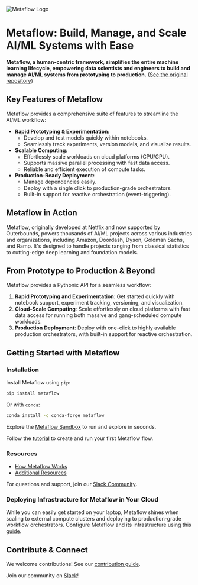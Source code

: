 <!--
  This README is optimized for search engines (SEO) and includes the most important information 
  about Metaflow, making it easier for users to find and understand the tool.
-->

![Metaflow Logo](https://user-images.githubusercontent.com/763451/89453116-96a57e00-d713-11ea-9fa6-82b29d4d6eff.png)

# Metaflow: Build, Manage, and Scale AI/ML Systems with Ease

**Metaflow, a human-centric framework, simplifies the entire machine learning lifecycle, empowering data scientists and engineers to build and manage AI/ML systems from prototyping to production.** ([See the original repository](https://github.com/Netflix/metaflow))

## Key Features of Metaflow

Metaflow provides a comprehensive suite of features to streamline the AI/ML workflow:

*   **Rapid Prototyping & Experimentation:**
    *   Develop and test models quickly within notebooks.
    *   Seamlessly track experiments, version models, and visualize results.
*   **Scalable Computing:**
    *   Effortlessly scale workloads on cloud platforms (CPU/GPU).
    *   Supports massive parallel processing with fast data access.
    *   Reliable and efficient execution of compute tasks.
*   **Production-Ready Deployment:**
    *   Manage dependencies easily.
    *   Deploy with a single click to production-grade orchestrators.
    *   Built-in support for reactive orchestration (event-triggering).

## Metaflow in Action

Metaflow, originally developed at Netflix and now supported by Outerbounds, powers thousands of AI/ML projects across various industries and organizations, including Amazon, Doordash, Dyson, Goldman Sachs, and Ramp. It's designed to handle projects ranging from classical statistics to cutting-edge deep learning and foundation models.

## From Prototype to Production & Beyond

Metaflow provides a Pythonic API for a seamless workflow:

1.  **Rapid Prototyping and Experimentation**: Get started quickly with notebook support, experiment tracking, versioning, and visualization.
2.  **Cloud-Scale Computing**: Scale effortlessly on cloud platforms with fast data access for running both massive and gang-scheduled compute workloads.
3.  **Production Deployment**: Deploy with one-click to highly available production orchestrators, with built-in support for reactive orchestration.

## Getting Started with Metaflow

### Installation

Install Metaflow using `pip`:

```bash
pip install metaflow
```

Or with `conda`:

```bash
conda install -c conda-forge metaflow
```

Explore the [Metaflow Sandbox](https://outerbounds.com/sandbox) to run and explore in seconds.

Follow the [tutorial](https://docs.metaflow.org/getting-started/tutorials) to create and run your first Metaflow flow.

### Resources

*   [How Metaflow Works](https://docs.metaflow.org/metaflow/basics)
*   [Additional Resources](https://docs.metaflow.org/introduction/metaflow-resources)

For questions and support, join our [Slack Community](http://slack.outerbounds.co/).

### Deploying Infrastructure for Metaflow in Your Cloud

While you can easily get started on your laptop, Metaflow shines when scaling to external compute clusters and deploying to production-grade workflow orchestrators. Configure Metaflow and its infrastructure using this [guide](https://outerbounds.com/engineering/welcome/).

## Contribute & Connect

We welcome contributions! See our [contribution guide](https://docs.metaflow.org/introduction/contributing-to-metaflow).

Join our community on [Slack](http://slack.outerbounds.co/)!